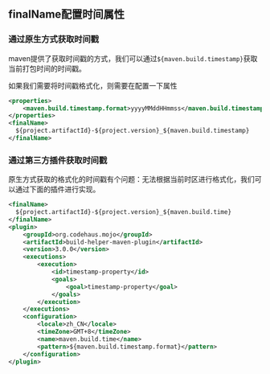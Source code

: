 ## finalName配置时间属性

### 通过原生方式获取时间戳

maven提供了获取时间戳的方式，我们可以通过`${maven.build.timestamp}`获取当前打包时间的时间戳。

如果我们需要将时间戳格式化，则需要在配置一下属性

```xml
<properties>
	<maven.build.timestamp.format>yyyyMMddHHmmss</maven.build.timestamp.format>
</properties>
<finalName>
  ${project.artifactId}-${project.version}_${maven.build.timestamp}
</finalName>
```



### 通过第三方插件获取时间戳

原生方式获取的格式化的时间戳有个问题：无法根据当前时区进行格式化，我们可以通过下面的插件进行实现。

```xml
<finalName>
  ${project.artifactId}-${project.version}_${maven.build.time}
</finalName>
<plugin>
    <groupId>org.codehaus.mojo</groupId>
    <artifactId>build-helper-maven-plugin</artifactId>
    <version>3.0.0</version>
    <executions>
        <execution>
            <id>timestamp-property</id>
            <goals>
                <goal>timestamp-property</goal>
            </goals>
        </execution>
    </executions>
    <configuration>
        <locale>zh_CN</locale>
        <timeZone>GMT+8</timeZone>
        <name>maven.build.time</name>
        <pattern>${maven.build.timestamp.format}</pattern>
    </configuration>
</plugin>
```


